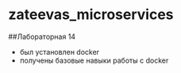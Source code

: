 # zateevas_microservices
##Лабораторная 14

* был установлен docker
* получены базовые навыки работы с docker


